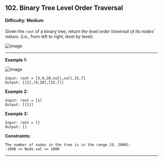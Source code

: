 ## 102. Binary Tree Level Order Traversal

#### Difficulty: Medium

Given the ```root``` of a binary tree, return _the level order traversal of its nodes' values_. (i.e., from left to right, level by level).

![image](https://user-images.githubusercontent.com/35042430/205716493-936130ac-7ba7-451f-af86-ab27ec488698.png)

---

__Example 1:__

![image](https://assets.leetcode.com/uploads/2021/02/19/tree1.jpg)
```
Input: root = [3,9,20,null,null,15,7]
Output: [[3],[9,20],[15,7]]
```

__Example 2:__

```
Input: root = [1]
Output: [[1]]
```

__Example 3:__

```
Input: root = []
Output: []
```

__Constraints:__
```
The number of nodes in the tree is in the range [0, 2000].
-1000 <= Node.val <= 1000
```

---

```Python

```
